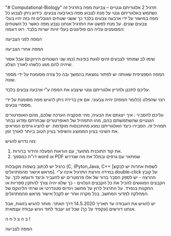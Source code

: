 "# Computational-Biology" 
תרגיל 2 אלגוריתם גנטיים – צביעת מפה
בתרגיל זה נשתמש באלגוריתם גנטי על מנת לצבוע מפה בארבעה צבעים. כידוע ניתן לצבוע כל מפה במישור על ידי ארבעה צבעים בלבד כך ששני שטחים הגובלים זה בזה יהיו בעלי צבעים שונים. על מנת לפשט את התרגיל אנחנו נצבע  מפה כאשר כל השטחים  המסומנים עליה הם פוליגונים  בעלי זויות ישרות בלבד. ראו דוגמה:

    

המפה לפני הצביעה








המפה אחרי הצביעה








שימו לב שמותר לצבעים זהים לגעת בפינות (כמו שני השטחים הירוקים) אבל אסור שיהיה להם מגע כלשהו לאורך הצלע.

המפה הספציפית שאותה יש  לפתור  נמצאת בהמשך ובה כל צורה מסומנת על ידי מספר שונה.

 עליכם לתכנן ולהריץ אלגוריתם גנטי שיצבע את המפה ע"י ארבעה צבעים בלבד.

רצוי שהפלט (כלומר המפה) יהיה צבעוני. אם אין ברירה ניתן להגיש מפה מסומנת על ידי מספרי צבעים. 
 
עליכם להסביר : איך ייצגתם את הבעיה, מהי פונקציה הערכה שלכם, מהם האופרטורים הגנטיים שהשתמשתם בהם, מהו התמהיל של האופרטורים שבחרתם ומדוע נבחר תמהיל זה. הסבירו כיצד האלגוריתם נמנע מהתכנסות מוקדמת. יש להציג גרפים המראים את השינוי בציון הממוצע והשיפור בציון הטוב ביותר לאורך זמן.

מה נדרש להגיש:
1. את קוד התוכנית מתועד, עם הוראות הפעלה והידור ברורות.
 2. דו"ח כמסמך word או PDF שמתאר עם גרפים ובמלל את מה שנדרש 






כרגיל יש לכתוב בשפות מקובלות (C, (Pyton,Java, C++ [לשפות אחרות יש לבקש מראש אישור מהמתרגלים]. במידה והרצת התרגיל אינה ע"י double-click על קובץ ההרצה - יש לספק הסבר ברור של אלו פרמטרים יש להעביר וכיצד ודוגמא לכך. על הקבצים המוגשים להכיל את כל הקבצים הנלווים - כך שלא יהיה צורך להתקין ספריות או התקנות בנפרד. על התרגיל לרוץ על מחשב וינדוס סטנדרטי או שרתי הלינוקס של המחלקה למדעי המחשב. בכל מקרה אחר יש לקבל אישור מראש מהמתרגלים.

  

יש להגיש את העבודה עד תאריך  14.5.2020  דרך האתר.
מותר להגיש בזוגות, אבל אנחנו דורשים (ונקפיד על כך)  שכל זוג יעבוד לחוד ויגיש עבודה עצמאית.
 



ב ה צ ל ח ה !





המפה לצביעה

 
